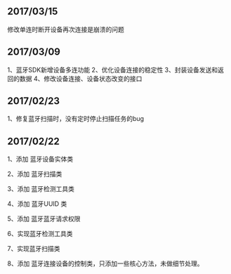 
## 2017/03/15
修改单连时断开设备再次连接是崩溃的问题

## 2017/03/09

1、蓝牙SDK新增设备多连功能
2、优化设备连接的稳定性
3、封装设备发送和返回的数据
4、修改设备连接、设备状态改变的接口


## 2017/02/23
1、修复蓝牙扫描时，没有定时停止扫描任务的bug

## 2017/02/22
1、添加 蓝牙设备实体类

2、添加 蓝牙扫描类

3、添加 蓝牙检测工具类

4、添加 蓝牙UUID 类

5、添加 蓝牙蓝牙请求权限

6、实现蓝牙检测工具类

7、实现蓝牙扫描类

8、添加 蓝牙连接设备的控制类，只添加一些核心方法，未做细节处理。




